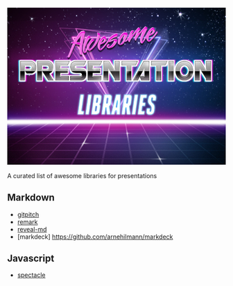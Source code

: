 ![](PhotoFunia-1509223804.jpg)

A curated list of awesome libraries for presentations

## Markdown
* [gitpitch](https://github.com/gitpitch/gitpitch)
* [remark](https://github.com/gnab/remark)
* [reveal-md](https://github.com/webpro/reveal-md)
* [markdeck] https://github.com/arnehilmann/markdeck

## Javascript
* [spectacle](https://github.com/FormidableLabs/spectacle)
   
